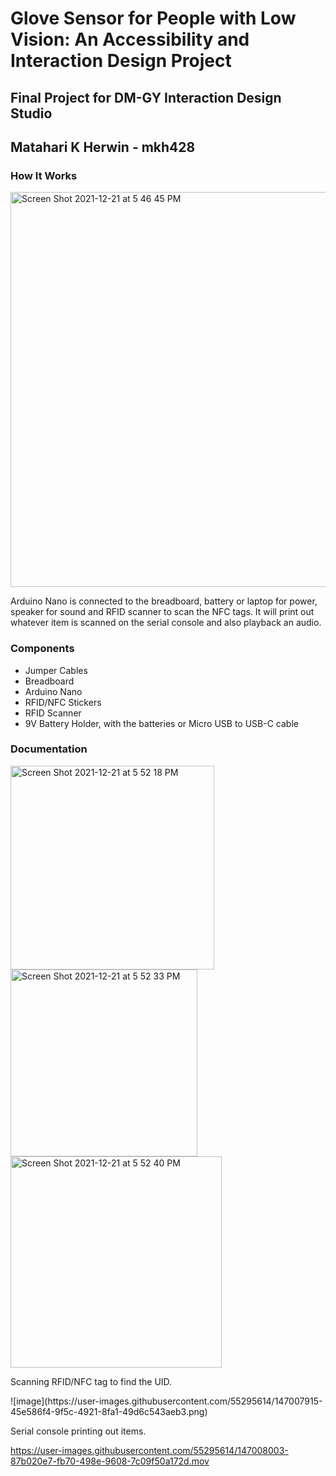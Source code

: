 # Glove Sensor for People with Low Vision: An Accessibility and Interaction Design Project
## Final Project for DM-GY Interaction Design Studio
## Matahari K Herwin - mkh428

### How It Works
<img width="632" alt="Screen Shot 2021-12-21 at 5 46 45 PM" src="https://user-images.githubusercontent.com/55295614/147007381-33d44dfd-caf6-4670-b660-c6e00f08546e.png">

Arduino Nano is connected to the breadboard, battery or laptop for power, speaker for sound and RFID scanner to scan the NFC tags. It will print out whatever item is scanned on the serial console and also playback an audio.

### Components
<ul>
  <li> Jumper Cables </li>
  <li> Breadboard </li>
  <li> Arduino Nano </li>
  <li> RFID/NFC Stickers </li>
  <li> RFID Scanner </li>
  <li> 9V Battery Holder, with the batteries or Micro USB to USB-C cable </li>
</ul>

### Documentation
<img width="326" alt="Screen Shot 2021-12-21 at 5 52 18 PM" src="https://user-images.githubusercontent.com/55295614/147007874-37628e40-3b56-4663-9be7-2fc66ed26216.png">
<img width="299" alt="Screen Shot 2021-12-21 at 5 52 33 PM" src="https://user-images.githubusercontent.com/55295614/147007898-cfef5eab-2821-47dc-88b4-0b17708b3632.png">
<img width="338" alt="Screen Shot 2021-12-21 at 5 52 40 PM" src="https://user-images.githubusercontent.com/55295614/147007905-9020974d-e1e8-4b5e-b4bc-3799c5d0200d.png">
<p> Scanning RFID/NFC tag to find the UID. </p>
![image](https://user-images.githubusercontent.com/55295614/147007915-45e586f4-9f5c-4921-8fa1-49d6c543aeb3.png)
<p> Serial console printing out items. </p>

https://user-images.githubusercontent.com/55295614/147008003-87b020e7-fb70-498e-9608-7c09f50a172d.mov

